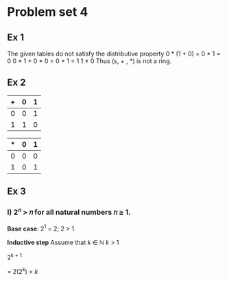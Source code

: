 # Problem set 4
## Ex 1
The given tables do not satisfy the distributive property
0 * (1 + 0)
= 0 * 1
= 0
0 * 1 + 0 * 0
= 0 + 1
= 1
1 ≠ 0
Thus (s, + , *) is not a ring.

## Ex 2
|+|0|1|
|-|-|-|
|0|0|1|
|1|1|0|

|*|0|1|
|-|-|-|
|0|0|0|
|1|0|1|

## Ex 3
### I) 2<sup>𝑛</sup> > 𝑛 for all natural numbers 𝑛 ≥ 1.  
**Base case**: 2<sup>1</sup> = 2; 2 > 1

**Inductive step** Assume that *k* ∈ ℕ *k* > 1

2<sup>*k* + 1</sup>

= 2(2<sup>*k*</sup>) > *k*
